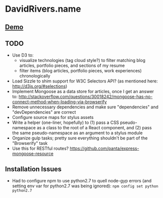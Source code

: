 # DavidRivers.name

## [Demo](http://davidrivers.name.stage.davidrivers.name/)

## TODO

* Use D3 to:
	* visualize technologies (tag cloud style?) to filter matching blog articles, portfolio pieces, and sections of my resume
	* filter items (blog articles, portfolio pieces, work experiences) chronologically
* Load Sizzle to shim support for W3C Selectors API? (as mentioned here: http://d3js.org/#selections)
* Implement Mongoose as a data store for articles, once I get an answer to: http://stackoverflow.com/questions/30018242/mongoose-has-no-connect-method-when-loading-via-browserify
* Remove unnecessary dependencies and make sure "dependencies" and "devDependencies" are correct
* Configure source maps for stylus assets
* Write a helper (one-liner, hopefully) to (1) pass a CSS pseudo-namespace as a class to the root of a React component, and (2) pass the same pseudo-namespace as an argument to a stylus module
* Organize gulp tasks; pretty sure everything shouldn't be part of the "Browserify" task
* Use this for RESTful routes? https://github.com/panta/express-mongoose-resource

## Installation Issues

* Had to configure npm to use python2.7 to quell node-gyp errors (and setting env var for python2.7 was being ignored): `npm config set python python2.7`
